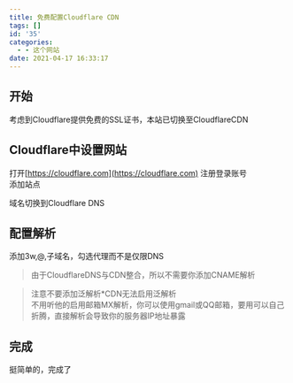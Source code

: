 ```yaml
---
title: 免费配置Cloudflare CDN
tags: []
id: '35'
categories:
  - - 这个网站
date: 2021-04-17 16:33:17
---
```


## 开始

考虑到Cloudflare提供免费的SSL证书，本站已切换至CloudflareCDN

## Cloudflare中设置网站

打开[https://cloudflare.com](https://cloudflare.com) 注册登录账号  
添加站点

域名切换到Cloudflare DNS

## 配置解析

添加3w,@,子域名，勾选代理而不是仅限DNS

> 由于CloudflareDNS与CDN整合，所以不需要你添加CNAME解析

> 注意不要添加泛解析\*CDN无法启用泛解析  
> 不用听他的启用邮箱MX解析，你可以使用gmail或QQ邮箱，要用可以自己折腾，直接解析会导致你的服务器IP地址暴露

## 完成

挺简单的，完成了